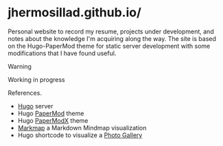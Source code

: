 # jhermosillad.github.io/

Personal website to record my resume, projects under development, and notes about the knowledge I'm acquiring along the way. The site is based on the Hugo-PaperMod theme for static server development with some modifications that I have found useful.

> [!WARNING]  
> Working in progress

References.
- [Hugo](https://gohugo.io/getting-started/quick-start/) server
- Hugo [PaperMod](https://github.com/adityatelange/hugo-PaperMod) theme
- Hugo [PaperModX](https://github.com/reorx/hugo-PaperModX) theme
- [Markmap](https://markmap.js.org/) a Markdown Mindmap visualization
- Hugo shortcode to visualize a [Photo Gallery](https://github.com/liwenyip/hugo-easy-gallery/)
